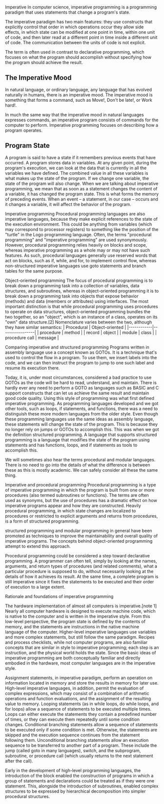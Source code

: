 Imperative
In computer science, imperative programming is a programming paradigm that uses statements that change a program's state.

The imperative paradigm has two main features:
  they use constructs that explicitly control that order in which operations occur
  they allow side effects, in which state can be modified at one point in time, within one unit of code, and then later read at a different point in time inside a different unit of code. The communication between the units of code is not explicit.

The term is often used in contrast to declarative programming, which focuses on what the program should accomplish without specifying how the program should achieve the result.


## The Imperative Mood
In natural language, or ordinary language, any language that has evolved naturally in humans, there is an imperative mood. The imperative mood is something that forms a command, such as Move!, Don't be late!, or Work hard!.

In much the same way that the imperative mood in natural languages expresses commands, an imperative program consists of commands for the computer to perform. Imperative programming focuses on describing how a program operates.


## Program State
A program is said to have a state if it remembers previous events that have occurred. A program stores data in variables. At any given point, during the program's execution, we can look at the data that is currently in all the variables we have defined. The combined value in all these variables is what makes up the state of the program. If we change one variable, the state of the program will also change. When we are talking about imperative programming, we mean that as soon as a statement changes the content of a variable, it has changed the program state. This is what forms the memory of preceding events. When an event – a statement, in our case – occurs and it changes a variable, it will affect the behavior of the program.











Imperative programming
Procedural programming languages are also imperative languages, because they make explicit references to the state of the execution environment. This could be anything from variables (which may correspond to processor registers) to something like the position of the "turtle" in the Logo programming language.
Often, the terms "procedural programming" and "imperative programming" are used synonymously. However, procedural programming relies heavily on blocks and scope, whereas imperative programming as a whole may or may not have such features. As such, procedural languages generally use reserved words that act on blocks, such as if, while, and for, to implement control flow, whereas non-structured imperative languages use goto statements and branch tables for the same purpose.

Object-oriented programming
The focus of procedural programming is to break down a programming task into a collection of variables, data structures, and subroutines, whereas in object-oriented programming it is to break down a programming task into objects that expose behavior (methods) and data (members or attributes) using interfaces. The most important distinction is that while procedural programming uses procedures to operate on data structures, object-oriented programming bundles the two together, so an "object", which is an instance of a class, operates on its "own" data structure.[2]
Nomenclature varies between the two, although they have similar semantics:
| Procedural | Object-oriented |
|------------|-----------------|
| procedure | method |
| record | object |
| module | class |
| procedure call | message |








Comparing imperative and structured programming
Programs written in assembly language use a concept known as GOTOs. It is a technique that's used to control the flow in a program. To use them, we insert labels into the code, and we can then instruct the program to jump to one such label and resume its execution there.


Today, it is, under most circumstances, considered a bad practice to use GOTOs as the code will be hard to read, understand, and maintain. There is hardly ever any need to perform a GOTO as languages such as BASIC and C support constructs that can let us achieve the same result and maintain good code quality. Using this style of programming was what first defined imperative programming. As programming languages developed and we got other tools, such as loops, if statements, and functions, there was a need to distinguish these more modern languages from the older style. Even though these programming languages use the same ideas as assembly language, these statements will change the state of the program. This is because they no longer rely on jumps or GOTOs to accomplish this. This was when we got the definition structured programming. A language that supports structured programming is a language that modifies the state of the program using statements and has functions, loops, and if statements as tools to accomplish this.

We will sometimes also hear the terms procedural and modular languages. There is no need to go into the details of what the difference is between these as this is mostly academic. We can safely consider all these the same thing.

Imperative and procedural programming
Procedural programming is a type of imperative programming in which the program is built from one or more procedures (also termed subroutines or functions). The terms are often used as synonyms, but the use of procedures has a dramatic effect on how imperative programs appear and how they are constructed. Heavily procedural programming, in which state changes are localized to procedures or restricted to explicit arguments and returns from procedures, is a form of structured programming.


structured programming and modular programming in general have been promoted as techniques to improve the maintainability and overall quality of imperative programs. The concepts behind object-oriented programming attempt to extend this approach.

Procedural programming could be considered a step toward declarative programming. A programmer can often tell, simply by looking at the names, arguments, and return types of procedures (and related comments), what a particular procedure is supposed to do, without necessarily looking at the details of how it achieves its result. At the same time, a complete program is still imperative since it fixes the statements to be executed and their order of execution to a large extent.




Rationale and foundations of imperative programming

The hardware implementation of almost all computers is imperative.[note 1] Nearly all computer hardware is designed to execute machine code, which is native to the computer and is written in the imperative style. From this low-level perspective, the program state is defined by the contents of memory, and the statements are instructions in the native machine language of the computer. Higher-level imperative languages use variables and more complex statements, but still follow the same paradigm. Recipes and process checklists, while not computer programs, are also familiar concepts that are similar in style to imperative programming; each step is an instruction, and the physical world holds the state. Since the basic ideas of imperative programming are both conceptually familiar and directly embodied in the hardware, most computer languages are in the imperative style.

Assignment statements, in imperative paradigm, perform an operation on information located in memory and store the results in memory for later use. High-level imperative languages, in addition, permit the evaluation of complex expressions, which may consist of a combination of arithmetic operations and function evaluations, and the assignment of the resulting value to memory. Looping statements (as in while loops, do while loops, and for loops) allow a sequence of statements to be executed multiple times. Loops can either execute the statements they contain a predefined number of times, or they can execute them repeatedly until some condition changes. Conditional branching statements allow a sequence of statements to be executed only if some condition is met. Otherwise, the statements are skipped and the execution sequence continues from the statement following them. Unconditional branching statements allow an execution sequence to be transferred to another part of a program. These include the jump (called goto in many languages), switch, and the subprogram, subroutine, or procedure call (which usually returns to the next statement after the call).

Early in the development of high-level programming languages, the introduction of the block enabled the construction of programs in which a group of statements and declarations could be treated as if they were one statement. This, alongside the introduction of subroutines, enabled complex structures to be expressed by hierarchical decomposition into simpler procedural structures.
